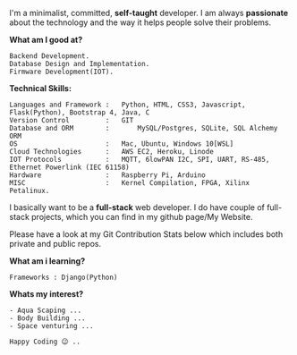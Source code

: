 

<!--
**TechStuffBoy/TechStuffBoy** is a ✨ _special_ ✨ repository because its `README.md` (this file) appears on your GitHub profile.

Here are some ideas to get you started:

- 🔭 I’m currently working on ...
- 🌱 I’m currently learning ...
- 👯 I’m looking to collaborate on ...
- 🤔 I’m looking for help with ...
- 💬 Ask me about ...
- 📫 How to reach me: ...
- 😄 Pronouns: ...
- ⚡ Fun fact: ...
-->

I'm a minimalist, committed, **self-taught** developer. I am always **passionate** about the technology and the way it helps people solve their problems.

**What am I good at?**
```
Backend Development.
Database Design and Implementation.
Firmware Development(IOT).
```
**Technical Skills:**
```
Languages and Framework : 	Python, HTML, CSS3, Javascript, Flask(Python), Bootstrap 4, Java, C
Version Control         : 	GIT
Database and ORM        :       MySQL/Postgres, SQLite, SQL Alchemy ORM
OS                      : 	Mac, Ubuntu, Windows 10[WSL]
Cloud Technologies      : 	AWS EC2, Heroku, Linode
IOT Protocols           : 	MQTT, 6lowPAN I2C, SPI, UART, RS-485, Ethernet Powerlink (IEC 61158)
Hardware                : 	Raspberry Pi, Arduino
MISC                    : 	Kernel Compilation, FPGA, Xilinx Petalinux.
```
I basically want to be a **full-stack** web developer. I do have couple of full-stack projects, which you can find in my github page/My Website.

Please have a look at my Git Contribution Stats below which includes both private and public repos.


<!--
**Git Stats of my Private Repos**
![alt text](https://github.com/TechStuffBoy/TechStuffBoy/blob/master/Nandha-TillAug.png)
-->


**What am i learning?**
```
Frameworks : Django(Python)
```
**Whats my interest?**
```
- Aqua Scaping ...
- Body Building ...
- Space venturing ...
```
```
Happy Coding 😉 ..
```
